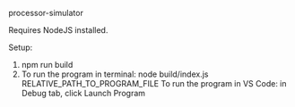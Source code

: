 processor-simulator

Requires NodeJS installed.

Setup:

1. npm run build
2. To run the program in terminal: node build/index.js RELATIVE_PATH_TO_PROGRAM_FILE
   To run the program in VS Code: in Debug tab, click Launch Program
  


